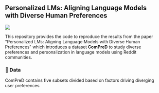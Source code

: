 ## Personalized LMs: Aligning Language Models with Diverse Human Preferences
<p align="left">
<!--   <a href='https://arxiv.org/abs/2407.12043'>
    <img src='https://img.shields.io/badge/Arxiv-2308.16905-A42C25?style=flat&logo=arXiv&logoColor=A42C25'>
  </a>
  <!-- <a href=''>
    <img src='https://img.shields.io/badge/Paper-PDF-yellow?style=flat&logo=arXiv&logoColor=yellow'>
  </a>
  <a href='https://nbviewer.org/github/allenai/noncompliance/blob/main/paper.pdf' class="image fit">
    <img src='https://img.shields.io/badge/Paper-PDF-yellow?style=flat&logo=arXiv&logoColor=yellow' alt="">
  </a> -->
  <a href="https://huggingface.co/datasets/allenai/compred">
    <img src="https://img.shields.io/badge/🤗-Data-orange">
  </a>

This repository provides the code to reproduce the results from the paper "Personalized LMs: Aligning Language Models with Diverse Human Preferences" which introduces a dataset **ComPreD** to study diverse preferences and personalization in language models using Reddit communities.

### 📄 Data
ComPreD contains five subsets divided based on factors driving diverging user preferences
